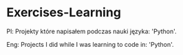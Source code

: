 # Exercises-Learning
Pl:
Projekty które napisałem podczas nauki języka: 'Python'.

Eng: 
Projects I did while I was learning to code in: 'Python'.
